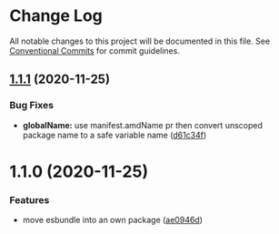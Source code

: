 # Change Log

All notable changes to this project will be documented in this file.
See [Conventional Commits](https://conventionalcommits.org) for commit guidelines.

## [1.1.1](https://github.com/carvjs/tools/compare/@carv/esbundle@1.1.0...@carv/esbundle@1.1.1) (2020-11-25)

### Bug Fixes

- **globalName:** use manifest.amdName pr then convert unscoped package name to a safe variable name ([d61c34f](https://github.com/carvjs/tools/commit/d61c34fe852db3d1471338fd6b8363643ccf0457))

# 1.1.0 (2020-11-25)

### Features

- move esbundle into an own package ([ae0946d](https://github.com/carvjs/tools/commit/ae0946ddc7bee84a6d9c6a96d231a89288356e44))
